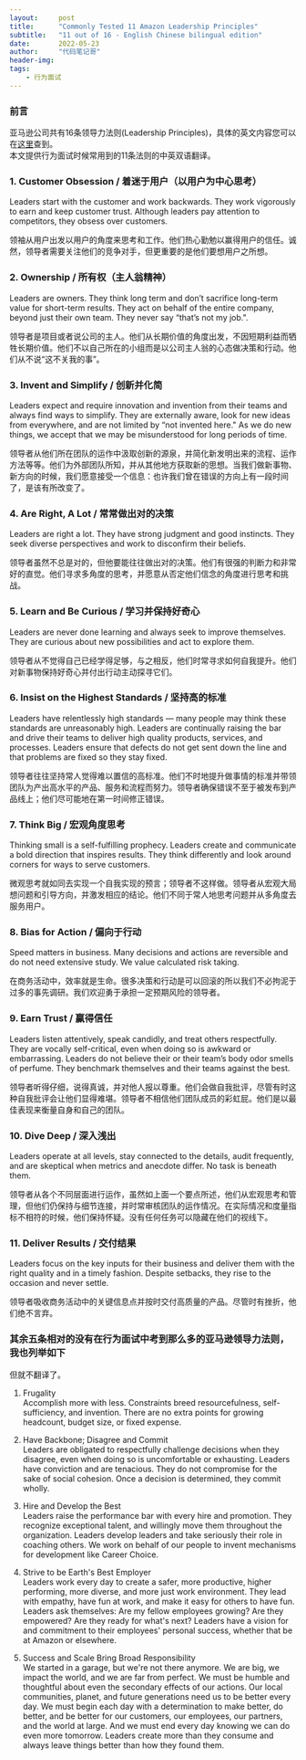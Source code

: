 ```yaml
---
layout:     post
title:      "Commonly Tested 11 Amazon Leadership Principles"
subtitle:   "11 out of 16 - English Chinese bilingual edition"
date:       2022-05-23
author:     "代码笔记哥"
header-img:
tags:
    - 行为面试
---
```

### 前言
亚马逊公司共有16条领导力法则(Leadership Principles)，具体的英文内容您可以在[这里](https://www.amazon.jobs/en/principles)查到。  
本文提供行为面试时候常用到的11条法则的中英双语翻译。

### 1. Customer Obsession / 着迷于用户（以用户为中心思考）
Leaders start with the customer and work backwards. They work vigorously to earn and keep customer trust. Although leaders pay attention to competitors, they obsess over customers.

领袖从用户出发以用户的角度来思考和工作。他们热心勤勉以赢得用户的信任。诚然，领导者需要关注他们的竞争对手，但更重要的是他们要想用户之所想。

### 2. Ownership / 所有权（主人翁精神）
Leaders are owners. They think long term and don’t sacrifice long-term value for short-term results. They act on behalf of the entire company, beyond just their own team. They never say “that’s not my job.".

领导者是项目或者说公司的主人。他们从长期价值的角度出发，不因短期利益而牺牲长期价值。他们不以自己所在的小组而是以公司主人翁的心态做决策和行动。他们从不说“这不关我的事”。

### 3. Invent and Simplify / 创新并化简
Leaders expect and require innovation and invention from their teams and always find ways to simplify. They are externally aware, look for new ideas from everywhere, and are not limited by “not invented here." As we do new things, we accept that we may be misunderstood for long periods of time.

领导者从他们所在团队的运作中汲取创新的源泉，并简化新发明出来的流程、运作方法等等。他们为外部团队所知，并从其他地方获取新的思想。当我们做新事物、新方向的时候，我们愿意接受一个信息：也许我们曾在错误的方向上有一段时间了，是该有所改变了。

### 4. Are Right, A Lot / 常常做出对的决策
Leaders are right a lot. They have strong judgment and good instincts. They seek diverse perspectives and work to disconfirm their beliefs.

领导者虽然不总是对的，但他要能往往做出对的决策。他们有很强的判断力和非常好的直觉。他们寻求多角度的思考，并愿意从否定他们信念的角度进行思考和挑战。

### 5. Learn and Be Curious / 学习并保持好奇心
Leaders are never done learning and always seek to improve themselves. They are curious about new possibilities and act to explore them.

领导者从不觉得自己已经学得足够，与之相反，他们时常寻求如何自我提升。他们对新事物保持好奇心并付出行动主动探寻它们。

### 6. Insist on the Highest Standards / 坚持高的标准
Leaders have relentlessly high standards — many people may think these standards are unreasonably high. Leaders are continually raising the bar and drive their teams to deliver high quality products, services, and processes. Leaders ensure that defects do not get sent down the line and that problems are fixed so they stay fixed.

领导者往往坚持常人觉得难以置信的高标准。他们不时地提升做事情的标准并带领团队为产出高水平的产品、服务和流程而努力。领导者确保错误不至于被发布到产品线上；他们尽可能地在第一时间修正错误。


### 7. Think Big / 宏观角度思考
Thinking small is a self-fulfilling prophecy. Leaders create and communicate a bold direction that inspires results. They think differently and look around corners for ways to serve customers.

微观思考就如同去实现一个自我实现的预言；领导者不这样做。领导者从宏观大局想问题和引导方向，并激发相应的结论。他们不同于常人地思考问题并从多角度去服务用户。


### 8. Bias for Action / 偏向于行动
Speed matters in business. Many decisions and actions are reversible and do not need extensive study. We value calculated risk taking. 

在商务活动中，效率就是生命。很多决策和行动是可以回滚的所以我们不必拘泥于过多的事先调研。我们欢迎勇于承担一定预期风险的领导者。

### 9. Earn Trust / 赢得信任
Leaders listen attentively, speak candidly, and treat others respectfully. They are vocally self-critical, even when doing so is awkward or embarrassing. Leaders do not believe their or their team’s body odor smells of perfume. They benchmark themselves and their teams against the best.

领导者听得仔细，说得真诚，并对他人报以尊重。他们会做自我批评，尽管有时这种自我批评会让他们显得难堪。领导者不相信他们团队成员的彩虹屁。他们是以最佳表现来衡量自身和自己的团队。

### 10. Dive Deep / 深入浅出
Leaders operate at all levels, stay connected to the details, audit frequently, and are skeptical when metrics and anecdote differ. No task is beneath them.

领导者从各个不同层面进行运作，虽然如上面一个要点所述，他们从宏观思考和管理，但他们仍保持与细节连接，并时常审核团队的运作情况。在实际情况和度量指标不相符的时候，他们保持怀疑。没有任何任务可以隐藏在他们的视线下。

### 11. Deliver Results / 交付结果
Leaders focus on the key inputs for their business and deliver them with the right quality and in a timely fashion. Despite setbacks, they rise to the occasion and never settle.

领导者吸收商务活动中的关键信息点并按时交付高质量的产品。尽管时有挫折，他们绝不言弃。



### 其余五条相对的没有在行为面试中考到那么多的亚马逊领导力法则，我也列举如下
但就不翻译了。   

1. Frugality   
Accomplish more with less. Constraints breed resourcefulness, self-sufficiency, and invention. There are no extra points for growing headcount, budget size, or fixed expense.

2. Have Backbone; Disagree and Commit   
Leaders are obligated to respectfully challenge decisions when they disagree, even when doing so is uncomfortable or exhausting. Leaders have conviction and are tenacious. They do not compromise for the sake of social cohesion. Once a decision is determined, they commit wholly.

3. Hire and Develop the Best   
Leaders raise the performance bar with every hire and promotion. They recognize exceptional talent, and willingly move them throughout the organization. Leaders develop leaders and take seriously their role in coaching others. We work on behalf of our people to invent mechanisms for development like Career Choice.

4. Strive to be Earth's Best Employer   
Leaders work every day to create a safer, more productive, higher performing, more diverse, and more just work environment. They lead with empathy, have fun at work, and make it easy for others to have fun. Leaders ask themselves: Are my fellow employees growing? Are they empowered? Are they ready for what's next? Leaders have a vision for and commitment to their employees' personal success, whether that be at Amazon or elsewhere.

5. Success and Scale Bring Broad Responsibility    
We started in a garage, but we're not there anymore. We are big, we impact the world, and we are far from perfect. We must be humble and thoughtful about even the secondary effects of our actions. Our local communities, planet, and future generations need us to be better every day. We must begin each day with a determination to make better, do better, and be better for our customers, our employees, our partners, and the world at large. And we must end every day knowing we can do even more tomorrow. Leaders create more than they consume and always leave things better than how they found them.